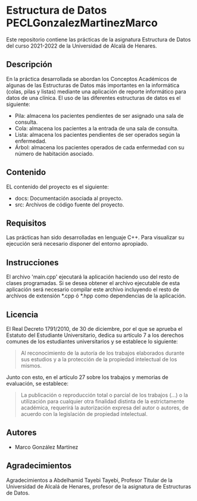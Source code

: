 # Estructura de Datos PECLGonzalezMartinezMarco

Este repositorio contiene las prácticas de la asignatura Estructura de Datos del curso 2021-2022 de la Universidad de Alcalá de Henares.

## Descripción
En la práctica desarrollada se abordan los Conceptos Académicos de algunas de las Estructuras de Datos más importantes en la informática (colas, pilas y listas) mediante una aplicación de reporte informático para datos de una clínica. El uso de las diferentes estructuras de datos es el siguiente:
- Pila: almacena los pacientes pendientes de ser asignado una sala de consulta.
- Cola: almacena los pacientes a la entrada de una sala de consulta.
- Lista: almacena los pacientes pendientes de ser operados según la enfermedad.
- Árbol: almacena los pacientes operados de cada enfermedad con su número de habitación asociado.

## Contenido

EL contenido del proyecto es el siguiente:

- docs: Documentación asociada al proyecto.
- src: Archivos de código fuente del proyecto.

## Requisitos

Las prácticas han sido desarrolladas en lenguaje C++.
Para visualizar su ejecución será necesario disponer del entorno apropiado.

## Instrucciones

El archivo 'main.cpp' ejecutará la aplicación haciendo uso del resto de clases programadas. Si se desea obtener el archivo ejecutable de esta aplicación será necesario compilar este archivo incluyendo el resto de archivos de extensión *.cpp ó *.hpp como dependencias de la aplicación.

## Licencia

El Real Decreto 1791/2010, de 30 de diciembre, por el que se aprueba el Estatuto del Estudiante Universitario, dedica su artículo 7 a los derechos comunes de los estudiantes universitarios y se establece lo siguiente:

> Al reconocimiento de la autoría de los trabajos elaborados durante sus estudios y a la protección de la propiedad intelectual de los mismos.

Junto con esto, en el artículo 27 sobre los trabajos y memorias de evaluación, se establece:
> La publicación o reproducción total o parcial de los trabajos (...) o la utilización para cualquier otra finalidad distinta de la estrictamente académica, requerirá la autorización expresa del autor o autores, de acuerdo con la legislación de propiedad intelectual.

## Autores

- Marco González Martínez

## Agradecimientos

Agradecimientos a Abdelhamid Tayebi Tayebi, Profesor Titular de la Universidad de Alcalá de Henares, profesor de la asignatura de Estructuras de Datos.

